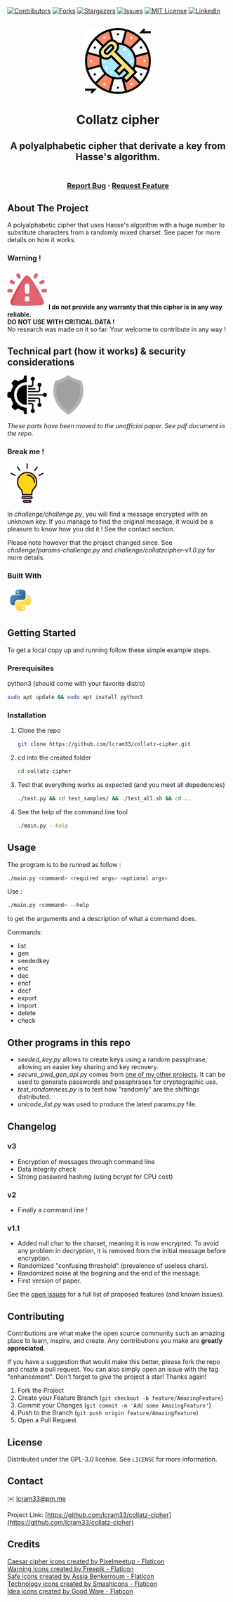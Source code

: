<a name="readme-top"></a>

[![Contributors][contributors-shield]][contributors-url]
[![Forks][forks-shield]][forks-url]
[![Stargazers][stars-shield]][stars-url]
[![Issues][issues-shield]][issues-url]
[![MIT License][license-shield]][license-url]
[![LinkedIn][linkedin-shield]][linkedin-url]

<br />
<div align="center">
  <a href="https://github.com/lcram33/collatz-cipher">
    <img src="images/logo.png" alt="Logo" width="150" height="150">
  </a>

  <h1 align="center">Collatz cipher</h1>
  
  <h2 align="center">
    A polyalphabetic cipher that derivate a key from Hasse's algorithm.
  </h2>

  <h3 align="center">
    <br />
    <a href="https://github.com/lcram33/collatz-cipher/issues">Report Bug</a>
    ·
    <a href="https://github.com/lcram33/collatz-cipher/issues">Request Feature</a>
  </h3>
</div>

<!-- ABOUT THE PROJECT -->

## About The Project

<p align="left">
  A polyalphabetic cipher that uses Hasse's algorithm with a huge number to substitute characters from a randomly mixed charset.
  See paper for more details on how it works.
</p>

### Warning !

<img src="images/warning.png" width="90" height="90">

<b>
I do not provide any warranty that this cipher is in any way reliable.
<br>
DO NOT USE WITH CRITICAL DATA !
</b>
<br>
No research was made on it so far. Your welcome to contribute in any way !

## Technical part (how it works) & security considerations

<img src="images/semigear.png" width="90" height="90"> <img src="images/shield.png" width="90" height="90">

<i>These parts have been moved to the unofficial paper. See pdf document in the repo.</i>

### Break me !

<img src="images/bulb.png" width="90" height="90">

In <i>challenge/challenge.py</i>, you will find a message encrypted with an unknown key. If you manage to find the original message, it would be a pleasure to know how you did it ! See the contact section.

Please note however that the project changed since. See <i>challenge/params-challenge.py</i> and <i>challenge/collatzcipher-v1.0.py</i> for more details.

### Built With

<a href="https://www.python.org">
  <img src="https://raw.githubusercontent.com/devicons/devicon/master/icons/python/python-original.svg" width=60/>
</a>

<!-- GETTING STARTED -->

## Getting Started

To get a local copy up and running follow these simple example steps.

### Prerequisites

python3 (should come with your favorite distro)

```sh
sudo apt update && sudo apt install python3
```

### Installation

1. Clone the repo
   ```sh
   git clone https://github.com/lcram33/collatz-cipher.git
   ```
2. cd into the created folder

   ```sh
   cd collatz-cipher
   ```

3. Test that everything works as expected (and you meet all depedencies)

   ```sh
   ./test.py && cd test_samples/ && ./test_all.sh && cd ..
   ```

4. See the help of the command line tool
   ```sh
   ./main.py --help
   ```

<!-- USAGE EXAMPLES -->

## Usage

The program is to be runned as follow :

```sh
./main.py <command> <required args> <optional args>
```

Use :

```sh
./main.py <command> --help
```

to get the arguments and a description of what a command does.

Commands:

- list
- gen
- seededkey
- enc
- dec
- encf
- decf
- export
- import
- delete
- check

## Other programs in this repo

- <i>seeded_key.py</i> allows to create keys using a random passphrase, allowing an easier key sharing and key recovery.
- <i>secure_pwd_gen_api.py</i> comes from [one of my other projects](https://github.com/Lcram33/strong_password_generator). It can be used to generate passwords and passphrases for cryptographic use.
- <i>test_randomness.py</i> is to test how "randomly" are the shiftings distributed.
- <i>unicode_list.py</i> was used to produce the latest params.py file.

<!-- ROADMAP -->

## Changelog

### v3

- Encryption of messages through command line
- Data integrity check
- Strong password hashing (using bcrypt for CPU cost)

### v2

- Finally a command line !

### v1.1

- Added null char to the charset, meaning it is now encrypted. To avoid any problem in decryption, it is removed from the initial message before encryption. <br>
- Randomized "confusing threshold" (prevalence of useless chars). <br>
- Randomized noise at the begining and the end of the message. <br>
- First version of paper.

See the [open issues](https://github.com/lcram33/collatz-cipher/issues) for a full list of proposed features (and known issues).

<!-- CONTRIBUTING -->

## Contributing

Contributions are what make the open source community such an amazing place to learn, inspire, and create. Any contributions you make are **greatly appreciated**.

If you have a suggestion that would make this better, please fork the repo and create a pull request. You can also simply open an issue with the tag "enhancement".
Don't forget to give the project a star! Thanks again!

1. Fork the Project
2. Create your Feature Branch (`git checkout -b feature/AmazingFeature`)
3. Commit your Changes (`git commit -m 'Add some AmazingFeature'`)
4. Push to the Branch (`git push origin feature/AmazingFeature`)
5. Open a Pull Request

<!-- LICENSE -->

## License

Distributed under the GPL-3.0 license. See `LICENSE` for more information.

<!-- CONTACT -->

## Contact

✉️ lcram33@pm.me

Project Link: [https://github.com/lcram33/collatz-cipher](https://github.com/lcram33/collatz-cipher)

## Credits

<a href="https://www.flaticon.com/free-icons/caesar-cipher" title="caesar cipher icons">Caesar cipher icons created by Pixelmeetup - Flaticon</a>
<br>
<a href="https://www.flaticon.com/free-icons/warning" title="warning icons">Warning icons created by Freepik - Flaticon</a>
<br>
<a href="https://www.flaticon.com/free-icons/safe" title="safe icons">Safe icons created by Assia Benkerroum - Flaticon</a>
<br>
<a href="https://www.flaticon.com/free-icons/technology" title="technology icon">Technology icons created by Smashicons - Flaticon</a>
<br>
<a href="https://www.flaticon.com/free-icons/idea" title="technology icon">Idea icons created by Good Ware - Flaticon</a>

<!-- MARKDOWN LINKS & IMAGES -->
<!-- https://www.markdownguide.org/basic-syntax/#reference-style-links -->

[contributors-shield]: https://img.shields.io/github/contributors/lcram33/collatz-cipher.svg?style=for-the-badge
[contributors-url]: https://github.com/lcram33/collatz-cipher/graphs/contributors
[forks-shield]: https://img.shields.io/github/forks/lcram33/collatz-cipher.svg?style=for-the-badge
[forks-url]: https://github.com/lcram33/collatz-cipher/network/members
[stars-shield]: https://img.shields.io/github/stars/lcram33/collatz-cipher.svg?style=for-the-badge
[stars-url]: https://github.com/lcram33/collatz-cipher/stargazers
[issues-shield]: https://img.shields.io/github/issues/lcram33/collatz-cipher.svg?style=for-the-badge
[issues-url]: https://github.com/lcram33/collatz-cipher/issues
[license-shield]: https://img.shields.io/github/license/lcram33/collatz-cipher.svg?style=for-the-badge
[license-url]: https://github.com/lcram33/collatz-cipher/blob/master/LICENSE
[linkedin-shield]: https://img.shields.io/badge/-LinkedIn-black.svg?style=for-the-badge&logo=linkedin&colorB=555
[linkedin-url]: https://linkedin.com/in/marc-lecointre
